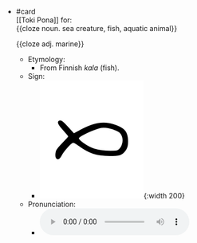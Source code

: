 - #card  
  [[Toki Pona]] for:  
  {{cloze noun. sea creature, fish, aquatic animal}}
  
  {{cloze adj. marine}}
	- Etymology:
		- From Finnish *kala* (fish).
	- Sign:
		- ![Kala_-_sitelen_pona_in_Sonja_Lang's_handwriting.svg](../assets/Kala_-_sitelen_pona_in_Sonja_Lang's_handwriting_1657465919621_0.svg){:width 200}
	- Pronunciation:
		- ![](../assets/Toki_Pona_-_jan_Lakuse_-_kala_1657465936312_0.ogg)